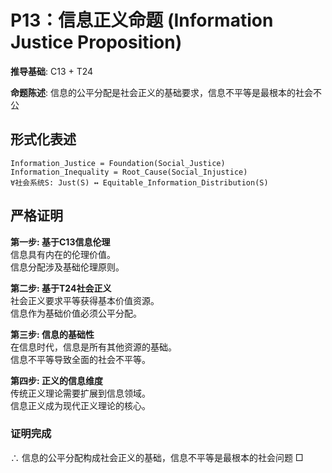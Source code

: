 # P13：信息正义命题 (Information Justice Proposition)  

**推导基础**: C13 + T24  

**命题陈述**: 信息的公平分配是社会正义的基础要求，信息不平等是最根本的社会不公  

## 形式化表述  
```  
Information_Justice = Foundation(Social_Justice)  
Information_Inequality = Root_Cause(Social_Injustice)  
∀社会系统S: Just(S) ↔ Equitable_Information_Distribution(S)  
```  

## 严格证明  

**第一步: 基于C13信息伦理**  
信息具有内在的伦理价值。  
信息分配涉及基础伦理原则。  

**第二步: 基于T24社会正义**  
社会正义要求平等获得基本价值资源。  
信息作为基础价值必须公平分配。  

**第三步: 信息的基础性**  
在信息时代，信息是所有其他资源的基础。  
信息不平等导致全面的社会不平等。  

**第四步: 正义的信息维度**  
传统正义理论需要扩展到信息领域。  
信息正义成为现代正义理论的核心。  

### 证明完成  
∴ 信息的公平分配构成社会正义的基础，信息不平等是最根本的社会问题 □  